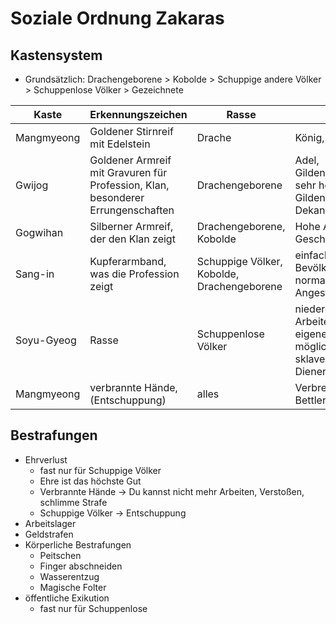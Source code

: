 # Soziale Ordnung Zakaras
## Kastensystem
- Grundsätzlich: Drachengeborene > Kobolde > Schuppige andere Völker > Schuppenlose Völker > Gezeichnete

|Kaste|Erkennungszeichen|Rasse|Jobs|
|-|-|-|-|
|Mangmyeong|Goldener Stirnreif mit Edelstein|Drache|König, hoher Adel|
|Gwijog|Goldener Armreif mit Gravuren für Profession, Klan, besonderer Errungenschaften|Drachengeborene|Adel, Gildenanführer, sehr hohe Gildenposten, Dekan|
|Gogwihan|Silberner Armreif, der den Klan zeigt|Drachengeborene, Kobolde|Hohe Angestellte, Geschäftsbesitzer|
|Sang-in|Kupferarmband, was die Profession zeigt|Schuppige Völker, Kobolde, Drachengeborene|einfache Bevölkerung, normale Angestellte
|Soyu-Gyeog|Rasse|Schuppenlose Völker|niedere, harte Arbeiten, kein eigener Besitz möglich, auch als sklavenartige Diener|
|Mangmyeong|verbrannte Hände, (Entschuppung)|alles|Verbrecher, Bettler, Vogelfrei|

## Bestrafungen
- Ehrverlust
	- fast nur für Schuppige Völker
	- Ehre ist das höchste Gut
	- Verbrannte Hände -> Du kannst nicht mehr Arbeiten, Verstoßen, schlimme Strafe
	- Schuppige Völker -> Entschuppung
- Arbeitslager
- Geldstrafen
- Körperliche Bestrafungen
	- Peitschen
	- Finger abschneiden
	- Wasserentzug
	- Magische Folter
- öffentliche Exikution
	- fast nur für Schuppenlose
